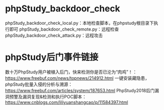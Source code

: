 # phpStudy_backdoor_check
phpStudy_backdoor_check_local.py：本地检查脚本，在phpstudy根目录下执行即可
phpStudy_backdoor_check_remote.py：远程检查
phpStudy_backdoor_check_attack.py：远程攻击


# phpStudy后门事件链接
数十万PhpStudy用户被植入后门，快来检测你是否已沦为“肉鸡”！：https://www.freebuf.com/news/topnews/214912.html
一键安装藏隐患，phpStudy批量入侵的分析与溯源：https://www.freebuf.com/articles/system/187653.html
PhpStudy2018后门漏洞预警及漏洞复现&检测和执行POC脚本：https://www.cnblogs.com/liliyuanshangcao/p/11584397.html
